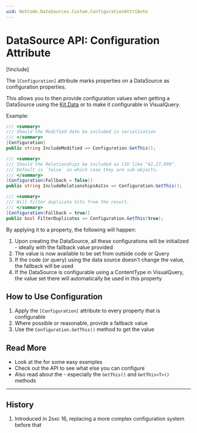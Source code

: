 ```yaml
---
uid: NetCode.DataSources.Custom.ConfigurationAttribute
---
```


# DataSource API: Configuration Attribute

[!include[](~/pages/basics/stack/_shared-float-summary.md)]
<style> .context-box-summary .datasource-custom { visibility: visible; } </style>

The `[Configuration]` attribute marks properties on a DataSource as configuration properties.

This allows you to then provide configuration values when getting a DataSource using the [Kit.Data](xref:ToSic.Sxc.Services.IDataService)
or to make it configurable in VisualQuery.

Example:

```c#
/// <summary>
/// Should the Modified date be included in serialization
/// </summary>
[Configuration]
public string IncludeModified => Configuration.GetThis();

/// <summary>
/// Should the Relationships be included as CSV like "42,27,999".
/// Default is `false` in which case they are sub-objects.
/// </summary>
[Configuration(Fallback = false)]
public string IncludeRelationshipsAsCsv => Configuration.GetThis();

/// <summary>
/// Will filter duplicate hits from the result.
/// </summary>
[Configuration(Fallback = true)]
public bool FilterDuplicates => Configuration.GetThis(true);
```

By applying it to a property, the following will happen:

1. Upon creating the DataSource, all these configurations will be initialized - ideally with the fallback value provided
1. The value is now available to be set from outside code or Query
1. If the code (or query) using the data source doesn't change the value, the fallback will be used
1. If the DataSource is configurable using a ContentType in VisualQuery, the value set there will automatically be used in this property

## How to Use Configuration

1. Apply the `[Configuration]` attribute to every property that is configurable
1. Where possible or reasonable, provide a fallback value
1. Use the `Configuration.GetThis()` method to get the value

## Read More

* Look at the [](xref:Tut.DynamicDataSources) for some easy examples
* Check out the API [](xref:ToSic.Eav.DataSource.ConfigurationAttribute) to see what else you can configure
* Also read about the [](xref:ToSic.Eav.DataSource.IDataSourceConfiguration) - especially the `GetThis()` and `GetThis<T>()` methods

---

## History

1. Introduced in 2sxc 16, replacing a more complex configuration system before that
